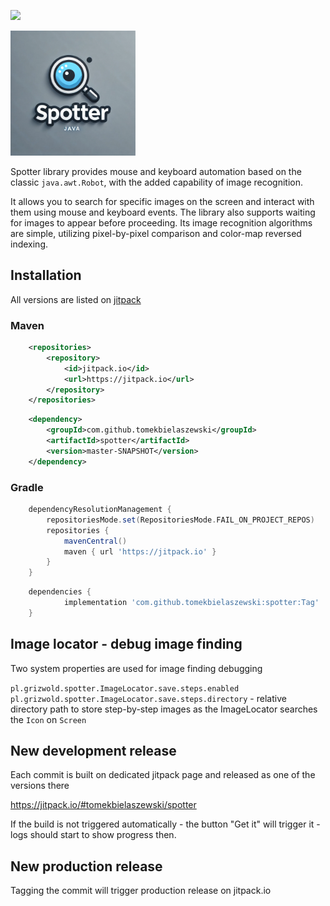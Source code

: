 [![](https://jitpack.io/v/tomekbielaszewski/spotter.svg)](https://jitpack.io/#tomekbielaszewski/spotter)

<img src="./spotter.webp" width="200px">

Spotter library provides mouse and keyboard automation based on the classic `java.awt.Robot`, with the added capability of 
image recognition.  

It allows you to search for specific images on the screen and interact with them using mouse and 
keyboard events. The library also supports waiting for images to appear before proceeding. Its image recognition 
algorithms are simple, utilizing pixel-by-pixel comparison and color-map reversed indexing.

## Installation

All versions are listed on [jitpack](https://jitpack.io/#tomekbielaszewski/spotter)

### Maven

```xml
	<repositories>
		<repository>
		    <id>jitpack.io</id>
		    <url>https://jitpack.io</url>
		</repository>
	</repositories>
```

```xml
	<dependency>
	    <groupId>com.github.tomekbielaszewski</groupId>
	    <artifactId>spotter</artifactId>
	    <version>master-SNAPSHOT</version>
	</dependency>
```

### Gradle

```groovy
	dependencyResolutionManagement {
		repositoriesMode.set(RepositoriesMode.FAIL_ON_PROJECT_REPOS)
		repositories {
			mavenCentral()
			maven { url 'https://jitpack.io' }
		}
	}
```

```groovy
	dependencies {
	        implementation 'com.github.tomekbielaszewski:spotter:Tag'
	}
```

## Image locator - debug image finding

Two system properties are used for image finding debugging 

`pl.grizwold.spotter.ImageLocator.save.steps.enabled`  
`pl.grizwold.spotter.ImageLocator.save.steps.directory` - relative directory path to store step-by-step images as the ImageLocator searches the `Icon` on `Screen`

## New development release

Each commit is built on dedicated jitpack page and released as one of the versions there

https://jitpack.io/#tomekbielaszewski/spotter

If the build is not triggered automatically - the button "Get it" will trigger it - logs should start to show progress then.

## New production release

Tagging the commit will trigger production release on jitpack.io
